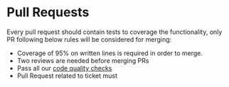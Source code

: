 
# Pull Requests

Every pull request should contain tests to coverage the functionality, 
only PR following below rules will be considered for merging:


- Coverage of 95% on written lines is required in order to merge.
- Two reviews are needed before merging PRs
- Pass all our [code quality checks](lint.md) 
- Pull Request related to ticket must 
